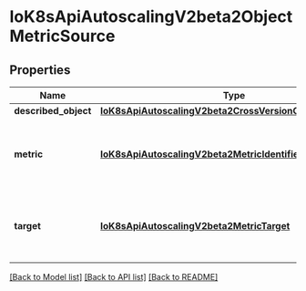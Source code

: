 # IoK8sApiAutoscalingV2beta2ObjectMetricSource

## Properties
Name | Type | Description | Notes
------------ | ------------- | ------------- | -------------
**described_object** | [**IoK8sApiAutoscalingV2beta2CrossVersionObjectReference**](IoK8sApiAutoscalingV2beta2CrossVersionObjectReference.md) |  | 
**metric** | [**IoK8sApiAutoscalingV2beta2MetricIdentifier**](IoK8sApiAutoscalingV2beta2MetricIdentifier.md) | metric identifies the target metric by name and selector | 
**target** | [**IoK8sApiAutoscalingV2beta2MetricTarget**](IoK8sApiAutoscalingV2beta2MetricTarget.md) | target specifies the target value for the given metric | 

[[Back to Model list]](../README.md#documentation-for-models) [[Back to API list]](../README.md#documentation-for-api-endpoints) [[Back to README]](../README.md)


